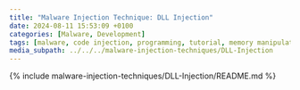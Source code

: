 ```yaml
---
title: "Malware Injection Technique: DLL Injection"
date: 2024-08-11 15:53:09 +0100
categories: [Malware, Development]
tags: [malware, code injection, programming, tutorial, memory manipulation, cybersecurity, shellcode, windows internals, offensive security]
media_subpath: ../../../malware-injection-techniques/DLL-Injection
---
```


{% include malware-injection-techniques/DLL-Injection/README.md %}